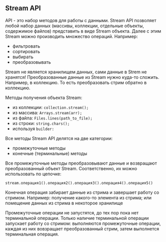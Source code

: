 ## Stream API

API - это набор методов для работы с данными.
Stream API позволяет любой набор данных (массивы, коллекции, отдельные объекты, содержимое файлов) представить в виде 
Stream объекта.
Далее с этим Stream можно производить множество операций. Например:
- фильтровать
- сортировать
- выбирать 
- преобразовывать

Stream не является хранилищем данных, сами данные в Strem не хранятся!
Преобразованные данные из Stream нужно куда-то сложить. Например, в коллекцию. То есть преобразовать стрим обратно в 
коллекцию.

Методы получения объекта Stream:
- из коллекции: `collection.stream();`
- из массива: `Arrays.stream(arr);`
- из файла: `Files.lines(path_to_file);`
- из строки: `string.chars();` 
- используя `builder:`

Все методы Stream API делятся на две категории:
- промежуточные методы
- конечные (терминальные) методы

Все промежуточные методы преобразовывают данные и возвращают преобразованный объект Stream.
Соответственно, их можно использовать по цепочке:
    
    stream.операция1().операция2().операция3().операция4().операция5()
    
Конечная операция забирает данные из стрима и завершает работу со стримом. Например: получение какого-то элемента из 
стрима; или помещение данных из стрима в некоторое хранилище

Промежуточные операции не запустятся, до тех пор пока нет терминальной операции. Только наличие терминальной операции 
запускает работу со стримом: выполняются промежуточные операции, каждая из них вовзращает преобразованный стрим, затем 
выполнется терминальная операция.

